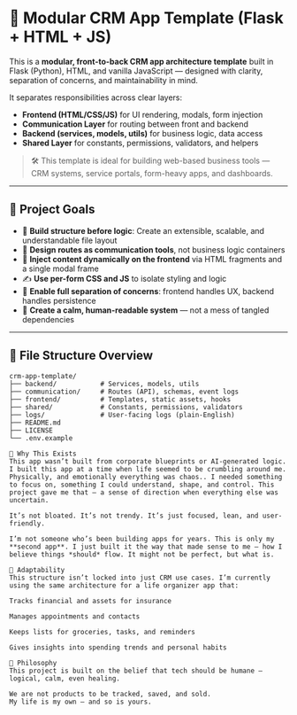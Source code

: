 # 🧩 Modular CRM App Template (Flask + HTML + JS)

This is a **modular, front-to-back CRM app architecture template** built in Flask (Python), HTML, and vanilla JavaScript — designed with clarity, separation of concerns, and maintainability in mind.

It separates responsibilities across clear layers:
- **Frontend (HTML/CSS/JS)** for UI rendering, modals, form injection
- **Communication Layer** for routing between front and backend
- **Backend (services, models, utils)** for business logic, data access
- **Shared Layer** for constants, permissions, validators, and helpers

> 🛠 This template is ideal for building web-based business tools — CRM systems, service portals, form-heavy apps, and dashboards.

---

## 🔧 Project Goals

- 🧱 **Build structure before logic**: Create an extensible, scalable, and understandable file layout
- 🎯 **Design routes as communication tools**, not business logic containers
- 🔄 **Inject content dynamically on the frontend** via HTML fragments and a single modal frame
- ✍️ **Use per-form CSS and JS** to isolate styling and logic
- 🧪 **Enable full separation of concerns**: frontend handles UX, backend handles persistence
- 🧘 **Create a calm, human-readable system** — not a mess of tangled dependencies

---

## 📁 File Structure Overview

```shell
crm-app-template/
├── backend/           # Services, models, utils
├── communication/     # Routes (API), schemas, event logs
├── frontend/          # Templates, static assets, hooks
├── shared/            # Constants, permissions, validators
├── logs/              # User-facing logs (plain-English)
├── README.md
├── LICENSE
└── .env.example

💬 Why This Exists
This app wasn’t built from corporate blueprints or AI-generated logic. I built this app at a time when life seemed to be crumbling around me. Physically, and emotionally everything was chaos.. I needed something to focus on, something I could understand, shape, and control. This project gave me that — a sense of direction when everything else was uncertain.

It’s not bloated. It’s not trendy. It’s just focused, lean, and user-friendly.

I’m not someone who’s been building apps for years. This is only my **second app**. I just built it the way that made sense to me — how I believe things *should* flow. It might not be perfect, but what is.

🔁 Adaptability
This structure isn’t locked into just CRM use cases. I’m currently using the same architecture for a life organizer app that:

Tracks financial and assets for insurance

Manages appointments and contacts

Keeps lists for groceries, tasks, and reminders

Gives insights into spending trends and personal habits

🧠 Philosophy
This project is built on the belief that tech should be humane — logical, calm, even healing.

We are not products to be tracked, saved, and sold.
My life is my own — and so is yours.
